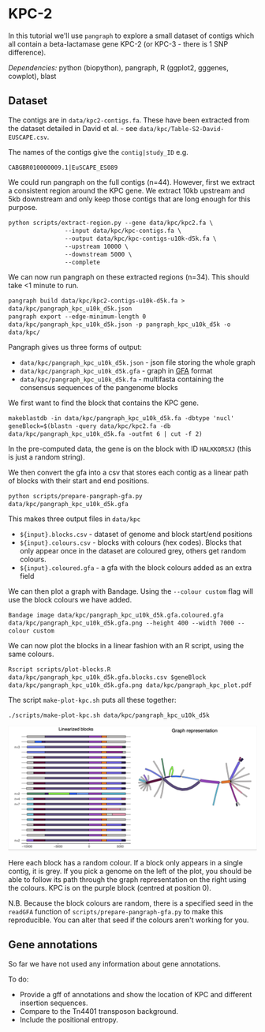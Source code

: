 # KPC-2

In this tutorial we'll use `pangraph` to explore a small dataset of contigs which all contain a beta-lactamase gene KPC-2 (or KPC-3 - there is 1 SNP difference).

*Dependencies:* python (biopython), pangraph, R (ggplot2, gggenes, cowplot), blast

## Dataset

The contigs are in `data/kpc2-contigs.fa`. These have been extracted from the dataset detailed in David et al. - see `data/kpc/Table-S2-David-EUSCAPE.csv`.

The names of the contigs give the `contig|study_ID` e.g.

```
CABGBR010000009.1|EuSCAPE_ES089
```

We could run pangraph on the full contigs (n=44). However, first we extract a consistent region around the KPC gene. We extract 10kb upstream and 5kb downstream and only keep those contigs that are long enough for this purpose.

```
python scripts/extract-region.py --gene data/kpc/kpc2.fa \
				--input data/kpc/kpc-contigs.fa \
				--output data/kpc/kpc-contigs-u10k-d5k.fa \
				--upstream 10000 \
				--downstream 5000 \
				--complete
```

We can now run pangraph on these extracted regions (n=34). This should take <1 minute to run.

```
pangraph build data/kpc/kpc2-contigs-u10k-d5k.fa > data/kpc/pangraph_kpc_u10k_d5k.json
pangraph export --edge-minimum-length 0 data/kpc/pangraph_kpc_u10k_d5k.json -p pangraph_kpc_u10k_d5k -o data/kpc/
```

Pangraph gives us three forms of output:

* `data/kpc/pangraph_kpc_u10k_d5k.json` - json file storing the whole graph
* `data/kpc/pangraph_kpc_u10k_d5k.gfa` - graph in [GFA](http://gfa-spec.github.io/GFA-spec/GFA1.html) format
* `data/kpc/pangraph_kpc_u10k_d5k.fa` - multifasta containing the consensus sequences of the pangenome blocks


We first want to find the block that contains the KPC gene.

```
makeblastdb -in data/kpc/pangraph_kpc_u10k_d5k.fa -dbtype 'nucl'
geneBlock=$(blastn -query data/kpc/kpc2.fa -db data/kpc/pangraph_kpc_u10k_d5k.fa -outfmt 6 | cut -f 2)
```

In the pre-computed data, the gene is on the block with ID `HALKKORSXJ` (this is just a random string).

We then convert the gfa into a csv that stores each contig as a linear path of blocks with their start and end positions.

```
python scripts/prepare-pangraph-gfa.py data/kpc/pangraph_kpc_u10k_d5k.gfa
```

This makes three output files in `data/kpc`

* `${input}.blocks.csv` - dataset of genome and block start/end positions
* `${input}.colours.csv` - blocks with colours (hex codes). Blocks that only appear once in the dataset are coloured grey, others get random colours.
* `${input}.coloured.gfa` - a gfa with the block colours added as an extra field

We can then plot a graph with Bandage. Using the `--colour custom` flag will use the block colours we have added.

```
Bandage image data/kpc/pangraph_kpc_u10k_d5k.gfa.coloured.gfa data/kpc/pangraph_kpc_u10k_d5k.gfa.png --height 400 --width 7000 --colour custom
```

We can now plot the blocks in a linear fashion with an R script, using the same colours.

```
Rscript scripts/plot-blocks.R data/kpc/pangraph_kpc_u10k_d5k.gfa.blocks.csv $geneBlock data/kpc/pangraph_kpc_u10k_d5k.gfa.png data/kpc/pangraph_kpc_plot.pdf
```

The script `make-plot-kpc.sh` puts all these together:

```
./scripts/make-plot-kpc.sh data/kpc/pangraph_kpc_u10k_d5k
```

![](images/pangraph-kpc-plot.png)

Here each block has a random colour. If a block only appears in a single contig, it is grey. If you pick a genome on the left of the plot, you should be able to follow its path through the graph representation on the right using the colours. KPC is on the purple block (centred at position 0).

N.B. Because the block colours are random, there is a specified seed in the `readGFA` function of `scripts/prepare-pangraph-gfa.py` to make this reproducible. You can alter that seed if the colours aren't working for you.

## Gene annotations

So far we have not used any information about gene annotations.

To do:
* Provide a gff of annotations and show the location of KPC and different insertion sequences.
* Compare to the Tn4401 transposon background.
* Include the positional entropy. 
